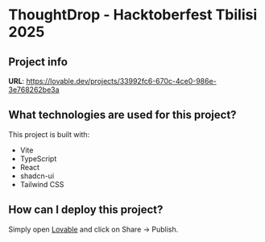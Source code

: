 # ThoughtDrop - Hacktoberfest Tbilisi 2025

## Project info

**URL**: https://lovable.dev/projects/33992fc6-670c-4ce0-986e-3e768262be3a

## What technologies are used for this project?

This project is built with:

- Vite
- TypeScript
- React
- shadcn-ui
- Tailwind CSS

## How can I deploy this project?

Simply open [Lovable](https://lovable.dev/projects/33992fc6-670c-4ce0-986e-3e768262be3a) and click on Share -> Publish.
